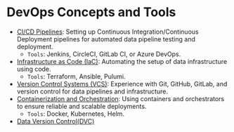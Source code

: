 # DevOps Concepts and Tools

- [CI/CD Pipelines](): Setting up Continuous Integration/Continuous Deployment pipelines for automated data pipeline testing and deployment.
    - `Tools`: Jenkins, CircleCI, GitLab CI, or Azure DevOps.
- [Infrastructure as Code (IaC)](): Automating the setup of data infrastructure using code.
    - `Tools`: Terraform, Ansible, Pulumi.
- [Version Control Systems (VCS)](): Experience with Git, GitHub, GitLab, and version control for data pipelines and infrastructure.
- [Containerization and Orchestration](): Using containers and orchestrators to ensure reliable and scalable deployments.
    - `Tools`: Docker, Kubernetes, Helm.
- [Data Version Control(DVC)]()
